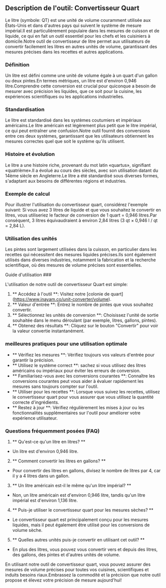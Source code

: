 ## Description de l'outil: Convertisseur Quart

Le litre (symbole: QT) est une unité de volume couramment utilisée aux États-Unis et dans d'autres pays qui suivent le système de mesure impérial.Il est particulièrement populaire dans les mesures de cuisson et de liquide, ce qui en fait un outil essentiel pour les chefs et les cuisiniers à domicile.Notre outil de convertisseur de litre permet aux utilisateurs de convertir facilement les litres en autres unités de volume, garantissant des mesures précises dans les recettes et autres applications.

### Définition

Un litre est défini comme une unité de volume égale à un quart d'un gallon ou deux pintes.En termes métriques, un litre est d'environ 0,946 litre.Comprendre cette conversion est crucial pour quiconque a besoin de mesurer avec précision les liquides, que ce soit pour la cuisine, les expériences scientifiques ou les applications industrielles.

### Standardisation

Le litre est standardisé dans les systèmes coutumiers et impériaux américains.Le litre américain est légèrement plus petit que le litre impérial, ce qui peut entraîner une confusion.Notre outil fournit des conversions entre ces deux systèmes, garantissant que les utilisateurs obtiennent les mesures correctes quel que soit le système qu'ils utilisent.

### Histoire et évolution

Le litre a une histoire riche, provenant du mot latin «quartus», signifiant «quatrième».Il a évolué au cours des siècles, avec son utilisation datant du 14ème siècle en Angleterre.Le litre a été standardisé sous diverses formes, s'adaptant aux besoins de différentes régions et industries.

### Exemple de calcul

Pour illustrer l'utilisation du convertisseur quart, considérez l'exemple suivant: Si vous avez 3 litres de liquide et que vous souhaitez le convertir en litres, vous utiliseriez le facteur de conversion de 1 quart = 0,946 litres.Par conséquent, 3 litres équivaudraient à environ 2,84 litres (3 qt × 0,946 l / qt = 2,84 L).

### Utilisation des unités

Les pintes sont largement utilisées dans la cuisson, en particulier dans les recettes qui nécessitent des mesures liquides précises.Ils sont également utilisés dans diverses industries, notamment la fabrication et la recherche scientifique, où des mesures de volume précises sont essentielles.

Guide d'utilisation ###

L'utilisation de notre outil de convertisseur Quart est simple:

1. ** Accédez à l'outil **: Visitez notre [colonie de quart] (https://www.inayam.co/unit-converter/volume).
2. ** Valeur d'entrée **: Entrez le nombre de pintes que vous souhaitez convertir.
3. ** Sélectionnez les unités de conversion **: Choisissez l'unité de sortie souhaitée dans le menu déroulant (par exemple, litres, gallons, pintes).
4. ** Obtenez des résultats **: Cliquez sur le bouton "Convertir" pour voir la valeur convertie instantanément.

### meilleures pratiques pour une utilisation optimale

- ** Vérifiez les mesures **: Vérifiez toujours vos valeurs d'entrée pour garantir la précision.
- ** Utilisez le système correct **: sachez si vous utilisez des litres américains ou impériaux pour éviter les erreurs de conversion.
- ** Familiarisez-vous avec les conversions courantes **: Connaître les conversions courantes peut vous aider à évaluer rapidement les mesures sans toujours compter sur l'outil.
- ** Utiliser pour les recettes **: Lorsque vous suivez les recettes, utilisez le convertisseur quart pour vous assurer que vous utilisez la quantité correcte d'ingrédients.
- ** Restez à jour **: Vérifiez régulièrement les mises à jour ou les fonctionnalités supplémentaires sur l'outil pour améliorer votre expérience utilisateur.

### Questions fréquemment posées (FAQ)

1. ** Qu'est-ce qu'un litre en litres? **
- Un litre est d'environ 0,946 litre.

2. ** Comment convertir les litres en gallons? **
- Pour convertir des litres en gallons, divisez le nombre de litres par 4, car il y a 4 litres dans un gallon.

3. ** Un litre américain est-il le même qu'un litre impérial? **
- Non, un litre américain est d'environ 0,946 litre, tandis qu'un litre impérial est d'environ 1,136 litre.

4. ** Puis-je utiliser le convertisseur quart pour les mesures sèches? **
- Le convertisseur quart est principalement conçu pour les mesures liquides, mais il peut également être utilisé pour les conversions de volume sèche.

5. ** Quelles autres unités puis-je convertir en utilisant cet outil? **
- En plus des litres, vous pouvez vous convertir vers et depuis des litres, des gallons, des pintes et d'autres unités de volume.

En utilisant notre outil de convertisseur quart, vous pouvez assurer des mesures de volume précises pour toutes vos cuisines, scientifiques et induits besoins riaux.Embrassez la commodité et la précision que notre outil propose et élevez votre précision de mesure aujourd'hui!